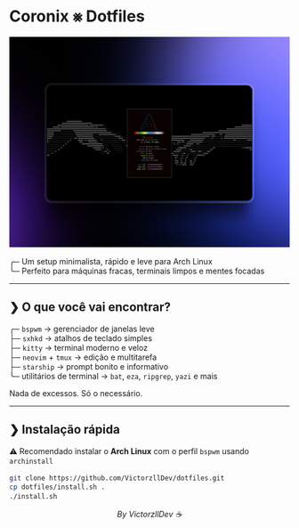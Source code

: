 # Coronix ⨳ Dotfiles

![Screenshot](./docs/preview.png)

╭─ Um setup minimalista, rápido e leve para Arch Linux  
╰─ Perfeito para máquinas fracas, terminais limpos e mentes focadas

---

## ❯ O que você vai encontrar?

╭─ `bspwm` → gerenciador de janelas leve  
├─ `sxhkd` → atalhos de teclado simples  
├─ `kitty` → terminal moderno e veloz  
├─ `neovim` + `tmux` → edição e multitarefa  
├─ `starship` → prompt bonito e informativo  
╰─ utilitários de terminal → `bat`, `eza`, `ripgrep`, `yazi` e mais

Nada de excessos. Só o necessário.

---

## ❯ Instalação rápida

⚠️ Recomendado instalar o **Arch Linux** com o perfil `bspwm` usando `archinstall`

```bash
git clone https://github.com/VictorzllDev/dotfiles.git
cp dotfiles/install.sh .
./install.sh
```

<p align="center"><i>By VictorzllDev ☕</i></p>
